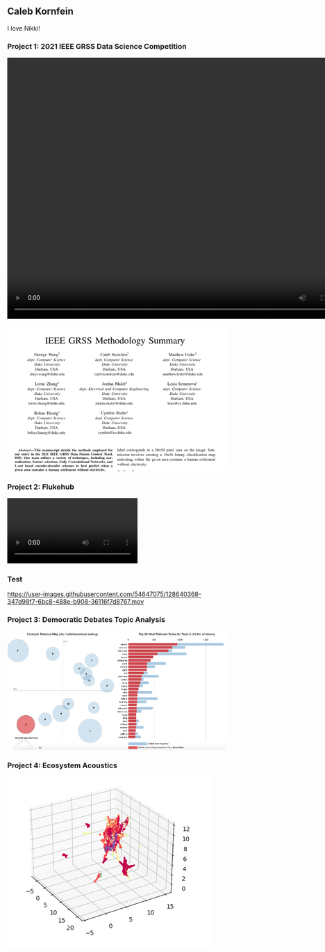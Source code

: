 ## Caleb Kornfein

I love Nikki!

### Project 1: 2021 IEEE GRSS Data Science Competition

<video controls="controls" width="800" height="600" name="Video Name">
  <source src="media/Flukehub.mov">
</video>

![](media/IEEE.png)
### Project 2: Flukehub
![](media/Flukehub.mov)

### Test

https://user-images.githubusercontent.com/54647075/128640368-347d98f7-6bc8-488e-b908-36116f7d8767.mov


### Project 3: Democratic Debates Topic Analysis
![](media/Intertopic_Distance.png)

### Project 4: Ecosystem Acoustics
![](media/UMAP_Landscapes.png)
